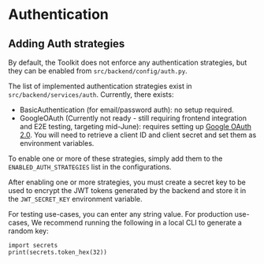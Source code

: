# Authentication

## Adding Auth strategies

By default, the Toolkit does not enforce any authentication strategies, but they can be enabled from `src/backend/config/auth.py`.

The list of implemented authentication strategies exist in `src/backend/services/auth`. Currently, there exists:
- BasicAuthentication (for email/password auth): no setup required.
- GoogleOAuth (Currently not ready - still requiring frontend integration and E2E testing, targeting mid-June): requires setting up [Google OAuth 2.0](https://support.google.com/cloud/answer/6158849?hl=en). You will need to retrieve a client ID and client secret and set them as environment variables.

To enable one or more of these strategies, simply add them to the `ENABLED_AUTH_STRATEGIES` list in the configurations.

After enabling one or more strategies, you must create a secret key to be used to encrypt the JWT tokens generated by the backend and store it in the `JWT_SECRET_KEY` environment variable.

For testing use-cases, you can enter any string value.
For production use-cases, We recommend running the following in a local CLI to generate a random key:

```
import secrets
print(secrets.token_hex(32))
```
